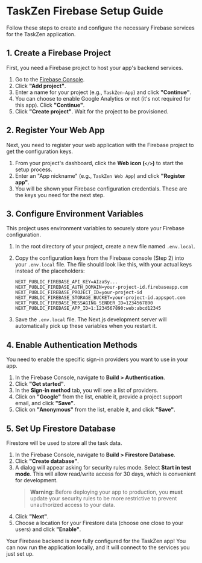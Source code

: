 # TaskZen Firebase Setup Guide

Follow these steps to create and configure the necessary Firebase services for the TaskZen application.

## 1. Create a Firebase Project

First, you need a Firebase project to host your app's backend services.

1.  Go to the [Firebase Console](https://console.firebase.google.com/).
2.  Click **"Add project"**.
3.  Enter a name for your project (e.g., `TaskZen-App`) and click **"Continue"**.
4.  You can choose to enable Google Analytics or not (it's not required for this app). Click **"Continue"**.
5.  Click **"Create project"**. Wait for the project to be provisioned.

## 2. Register Your Web App

Next, you need to register your web application with the Firebase project to get the configuration keys.

1.  From your project's dashboard, click the **Web icon (`</>`)** to start the setup process.
2.  Enter an "App nickname" (e.g., `TaskZen Web App`) and click **"Register app"**.
3.  You will be shown your Firebase configuration credentials. These are the keys you need for the next step.

## 3. Configure Environment Variables

This project uses environment variables to securely store your Firebase configuration.

1.  In the root directory of your project, create a new file named `.env.local`.
2.  Copy the configuration keys from the Firebase console (Step 2) into your `.env.local` file. The file should look like this, with your actual keys instead of the placeholders:

    ```env
    NEXT_PUBLIC_FIREBASE_API_KEY=AIzaSy...
    NEXT_PUBLIC_FIREBASE_AUTH_DOMAIN=your-project-id.firebaseapp.com
    NEXT_PUBLIC_FIREBASE_PROJECT_ID=your-project-id
    NEXT_PUBLIC_FIREBASE_STORAGE_BUCKET=your-project-id.appspot.com
    NEXT_PUBLIC_FIREBASE_MESSAGING_SENDER_ID=1234567890
    NEXT_PUBLIC_FIREBASE_APP_ID=1:1234567890:web:abcd12345
    ```

3.  Save the `.env.local` file. The Next.js development server will automatically pick up these variables when you restart it.

## 4. Enable Authentication Methods

You need to enable the specific sign-in providers you want to use in your app.

1.  In the Firebase Console, navigate to **Build > Authentication**.
2.  Click **"Get started"**.
3.  In the **Sign-in method** tab, you will see a list of providers.
4.  Click on **"Google"** from the list, enable it, provide a project support email, and click **"Save"**.
5.  Click on **"Anonymous"** from the list, enable it, and click **"Save"**.

## 5. Set Up Firestore Database

Firestore will be used to store all the task data.

1.  In the Firebase Console, navigate to **Build > Firestore Database**.
2.  Click **"Create database"**.
3.  A dialog will appear asking for security rules mode. Select **Start in test mode**. This will allow read/write access for 30 days, which is convenient for development.
    > **Warning:** Before deploying your app to production, you **must** update your security rules to be more restrictive to prevent unauthorized access to your data.
4.  Click **"Next"**.
5.  Choose a location for your Firestore data (choose one close to your users) and click **"Enable"**.

Your Firebase backend is now fully configured for the TaskZen app! You can now run the application locally, and it will connect to the services you just set up.
